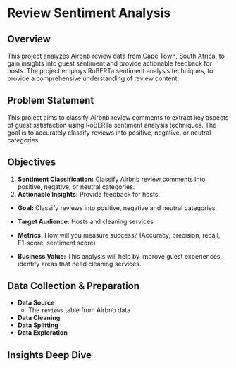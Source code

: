 # Review Sentiment Analysis

## Overview

This project analyzes Airbnb review data from Cape Town, South Africa, to gain insights into guest sentiment and provide actionable feedback for hosts. The project employs RoBERTa sentiment analysis techniques, to provide a comprehensive understanding of review content.

## Problem Statement

This project aims to classify Airbnb review comments to extract key aspects of guest satisfaction using RoBERTa sentiment analysis techniques. The goal is to accurately classify reviews into positive, negative, or neutral categories

## Objectives
1.  **Sentiment Classification:** Classify Airbnb review comments into positive, negative, or neutral categories.
2.  **Actionable Insights:** Provide feedback for hosts.


* **Goal:** Classify reviews into positive, negative and neutral categories.

* **Target Audience:** Hosts and cleaning services
* **Metrics:** How will you measure success? (Accuracy, precision, recall, F1-score, sentiment score)
* **Business Value:** This analysis will help by improve guest experiences, identify areas that need cleaning services.

## Data Collection & Preparation

* **Data Source**
  * The `reviews` table from Airbnb data
* **Data Cleaning**
* **Data Splitting**
* **Data Exploration**

## Insights Deep Dive
